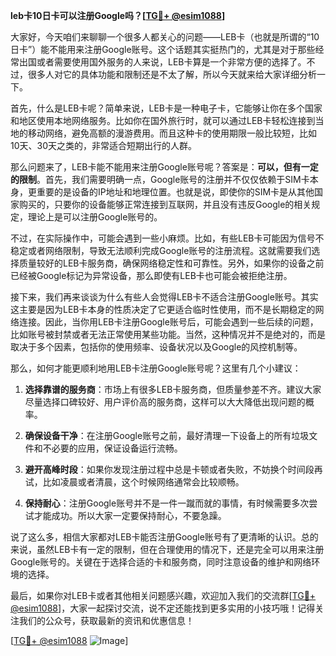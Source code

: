 **leb卡10日卡可以注册Google吗？[[TG💪+ @esim1088](https://t.me/s/esim1088)]**

大家好，今天咱们来聊聊一个很多人都关心的问题——LEB卡（也就是所谓的“10日卡”）能不能用来注册Google账号。这个话题其实挺热门的，尤其是对于那些经常出国或者需要使用国外服务的人来说，LEB卡算是一个非常方便的选择了。不过，很多人对它的具体功能和限制还是不太了解，所以今天就来给大家详细分析一下。

首先，什么是LEB卡呢？简单来说，LEB卡是一种电子卡，它能够让你在多个国家和地区使用本地网络服务。比如你在国外旅行时，就可以通过LEB卡轻松连接到当地的移动网络，避免高额的漫游费用。而且这种卡的使用期限一般比较短，比如10天、30天之类的，非常适合短期出行的人群。

那么问题来了，LEB卡能不能用来注册Google账号呢？答案是：**可以，但有一定的限制**。首先，我们需要明确一点，Google账号的注册并不仅仅依赖于SIM卡本身，更重要的是设备的IP地址和地理位置。也就是说，即使你的SIM卡是从其他国家购买的，只要你的设备能够正常连接到互联网，并且没有违反Google的相关规定，理论上是可以注册Google账号的。

不过，在实际操作中，可能会遇到一些小麻烦。比如，有些LEB卡可能因为信号不稳定或者网络限制，导致无法顺利完成Google账号的注册流程。这就需要我们选择质量较好的LEB卡服务商，确保网络稳定性和可靠性。另外，如果你的设备之前已经被Google标记为异常设备，那么即使有LEB卡也可能会被拒绝注册。

接下来，我们再来谈谈为什么有些人会觉得LEB卡不适合注册Google账号。其实这主要是因为LEB卡本身的性质决定了它更适合临时性使用，而不是长期稳定的网络连接。因此，当你用LEB卡注册Google账号后，可能会遇到一些后续的问题，比如账号被封禁或者无法正常使用某些功能。当然，这种情况并不是绝对的，而是取决于多个因素，包括你的使用频率、设备状况以及Google的风控机制等。

那么，如何才能更顺利地用LEB卡注册Google账号呢？这里有几个小建议：

1. **选择靠谱的服务商**：市场上有很多LEB卡服务商，但质量参差不齐。建议大家尽量选择口碑较好、用户评价高的服务商，这样可以大大降低出现问题的概率。
   
2. **确保设备干净**：在注册Google账号之前，最好清理一下设备上的所有垃圾文件和不必要的应用，保证设备运行流畅。

3. **避开高峰时段**：如果你发现注册过程中总是卡顿或者失败，不妨换个时间段再试，比如凌晨或者清晨，这个时候网络通常会比较顺畅。

4. **保持耐心**：注册Google账号并不是一件一蹴而就的事情，有时候需要多次尝试才能成功。所以大家一定要保持耐心，不要急躁。

说了这么多，相信大家都对LEB卡能否注册Google账号有了更清晰的认识。总的来说，虽然LEB卡有一定的限制，但在合理使用的情况下，还是完全可以用来注册Google账号的。关键在于选择合适的卡和服务商，同时注意设备的维护和网络环境的选择。

最后，如果你对LEB卡或者其他相关问题感兴趣，欢迎加入我们的交流群[[TG💪+ @esim1088](https://t.me/s/esim1088)]，大家一起探讨交流，说不定还能找到更多实用的小技巧哦！记得关注我们的公众号，获取最新的资讯和优惠信息！

[[TG💪+ @esim1088](https://t.me/s/esim1088) ![Image](https://i.postimg.cc/4NQfJmqS/Snipaste-2025-05-13-00-14-12.png)]
